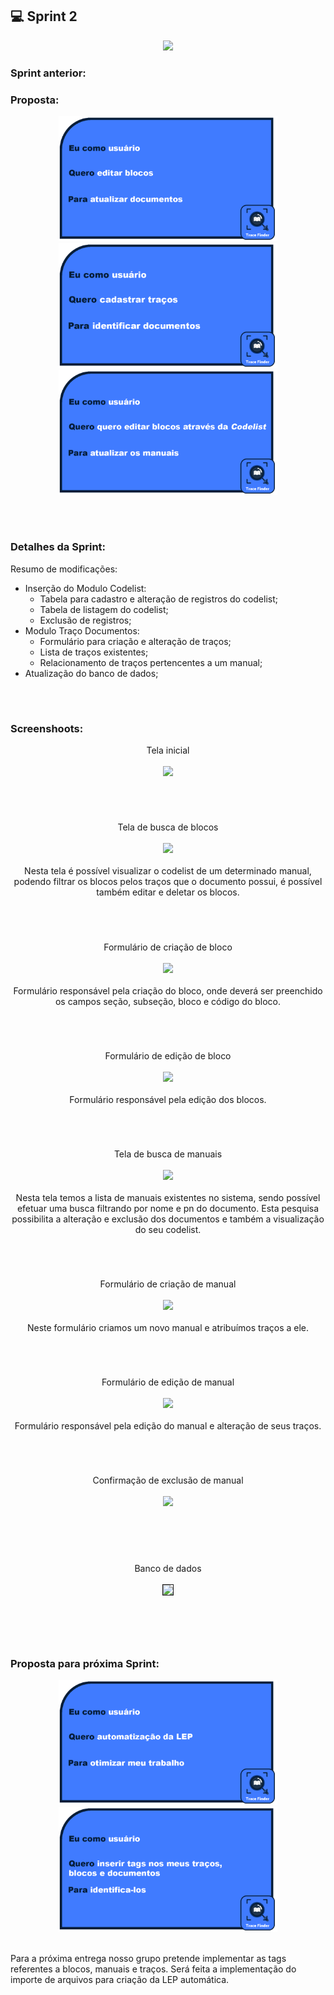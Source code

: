 ## 💻 Sprint 2

<p align="center"> <img src="https://user-images.githubusercontent.com/18652465/111547833-88631a00-8758-11eb-863c-ccf1e6e93f39.png"> </p>


 

### Sprint anterior:

### Proposta:
<p align=center>

<img src="https://github.com/MaXximiles/API-3SEM/blob/main/User%20Story%20Cards/StoryCard5.png?raw=true" width=350 height=200>
<img src="https://github.com/MaXximiles/API-3SEM/blob/main/User%20Story%20Cards/StoryCard7.png?raw=true" width=350 height=200>
<img src="https://github.com/MaXximiles/API-3SEM/blob/main/User%20Story%20Cards/StoryCard8.png?raw=true" width=350 height=200>

</p></br><h1></h1>


### Detalhes da Sprint:

Resumo de modificações:
- Inserção do Modulo Codelist:
  - Tabela para cadastro e alteração de registros do codelist;
  - Tabela de listagem do codelist;
  - Exclusão de registros;
- Modulo Traço Documentos:
  - Formulário para criação e alteração de traços;
  - Lista de traços existentes;
  - Relacionamento de traços pertencentes a um manual; 
- Atualização do banco de dados;
</p></br><h1></h1>

### Screenshoots:
 <p align=center>
 Tela inicial</br></br>
 <img src=https://user-images.githubusercontent.com/18652465/115096941-c9884e80-9efd-11eb-852c-df3035b8b6b1.png></br>
 
</p><h1></h1></br>
 <p align=center>
 Tela de busca de blocos</br></br>
 <img src=https://user-images.githubusercontent.com/18652465/115096929-c55c3100-9efd-11eb-8313-74481135777b.png></br></br>
 Nesta tela é possível visualizar o codelist de um determinado manual, podendo filtrar os blocos pelos traços que o documento possui, é possível também editar e deletar os blocos.
</p><h1></h1></br>
<p align=center>
 Formulário de criação de bloco</br></br>
 <img src=https://user-images.githubusercontent.com/18652465/115096927-c3926d80-9efd-11eb-91fa-f9831d3f2826.png></br></br>
 Formulário responsável pela criação do bloco, onde deverá ser preenchido os campos seção, subseção, bloco e código do bloco.
</p><h1></h1></br>
 <p align=center>
 Formulário de edição de bloco</br></br>
 <img src=https://user-images.githubusercontent.com/18652465/115096928-c4c39a80-9efd-11eb-9c98-6cb9e6743c9d.png></br></br>
 Formulário responsável pela edição dos blocos.
</p><h1></h1></br>
<p align=center>
Tela de busca de manuais</br></br>
<img src=https://user-images.githubusercontent.com/18652465/115096933-c68d5e00-9efd-11eb-9c6a-802e6345c1c6.png></br></br>
Nesta tela temos a lista de manuais existentes no sistema, sendo possível efetuar uma busca filtrando por nome e pn do documento. Esta pesquisa possibilita a alteração e exclusão dos documentos e também a visualização do seu codelist.
</p><h1></h1></br>
<p align=center>
Formulário de criação de manual</br></br>
<img src=https://user-images.githubusercontent.com/18652465/115096937-c8572180-9efd-11eb-99dc-ff1a344c00e6.png></br></br>
Neste formulário criamos um novo manual e atribuímos traços a ele.
</p><h1></h1></br>
 <p align=center>
 Formulário de edição de manual</br></br>
 <img src=https://user-images.githubusercontent.com/18652465/115096935-c725f480-9efd-11eb-9dda-6ccc02474721.png></br></br>
 Formulário responsável pela edição do manual e alteração de seus traços.
</p><h1></h1></br>
<p align=center>
Confirmação de exclusão de manual</br></br>
<img src=https://user-images.githubusercontent.com/18652465/115096934-c68d5e00-9efd-11eb-9b64-0a4a568c0294.png></br></br>
</p><h1></h1></br>
<p align=center>
Banco de dados</br></br>
<img src=https://user-images.githubusercontent.com/18652465/115090209-a86a3280-9eea-11eb-9f20-b9238a84cced.jpeg border=1 /></br></br>
 
</p><h1></h1></br>

### Proposta para próxima Sprint:
<p align=center>
<img src="https://github.com/MaXximiles/API-3SEM/blob/main/User%20Story%20Cards/StoryCard6.png?raw=true" width=350 height=200>
<img src="https://github.com/MaXximiles/API-3SEM/blob/main/User%20Story%20Cards/StoryCard3.png?raw=true" width=350 height=200>
</p></br>
Para a próxima entrega nosso grupo pretende implementar as tags referentes a blocos, manuais e traços.
Será feita a implementação do importe de arquivos para criação da LEP automática.
 
</p></br><h1></h1>
